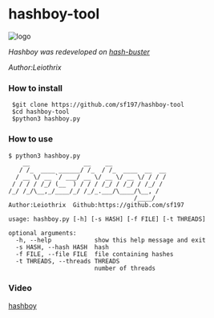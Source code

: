 # hashboy-tool
![logo](https://github.com/sf197/hashboy-tool/blob/master/logo.jpg "hashboy-tool")

*Hashboy was redeveloped on [hash-buster](https://github.com/s0md3v/Hash-Buster "hash-buster")*

*Author:Leiothrix*

### How to install
```
 $git clone https://github.com/sf197/hashboy-tool
 $cd hashboy-tool
 $python3 hashboy.py
```
### How to use
```
$ python3 hashboy.py 
    __               __    __               
   / /_  ____ ______/ /_  / /_  ____  __  __
  / __ \/ __ `/ ___/ __ \/ __ \/ __ \/ / / /
 / / / / /_/ (__  ) / / / /_/ / /_/ / /_/ / 
/_/ /_/\__,_/____/_/ /_/_.___/\____/\__, /  
                                   /____/
Author:Leiothrix  Github:https://github.com/sf197

usage: hashboy.py [-h] [-s HASH] [-f FILE] [-t THREADS]

optional arguments:
  -h, --help            show this help message and exit
  -s HASH, --hash HASH  hash
  -f FILE, --file FILE  file containing hashes
  -t THREADS, --threads THREADS
                        number of threads

```

### Video
[hashboy](https://youtu.be/soWwuTxN3Rc "hashboy")
